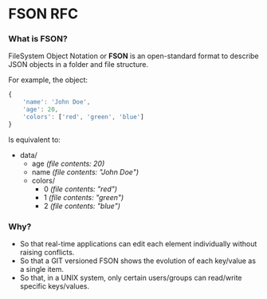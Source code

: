 # FSON RFC

### What is FSON?

FileSystem Object Notation or **FSON** is an open-standard format to describe JSON objects in a folder and file structure.

For example, the object:

```javascript
{
	'name': 'John Doe',
	'age': 20,
	'colors': ['red', 'green', 'blue']
}
```

Is equivalent to:

* data/
  * age _(file contents: 20)_
  * name _(file contents: "John Doe")_
  * colors/
    * 0 _(file contents: "red")_
    * 1 _(file contents: "green")_
    * 2 _(file contents: "blue")_

### Why?

 * So that real-time applications can edit each element individually without raising conflicts.
 * So that a GIT versioned FSON shows the evolution of each key/value as a single item.
 * So that, in a UNIX system, only certain users/groups can read/write specific keys/values.
